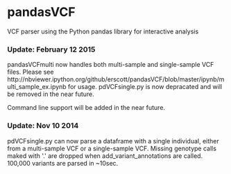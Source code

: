 pandasVCF
=========
VCF parser using the Python pandas library for interactive analysis


<h3>Update: February 12 2015</h3>
pandasVCFmulti now handles both multi-sample and single-sample VCF files. Please see http://nbviewer.ipython.org/github/erscott/pandasVCF/blob/master/ipynb/multi_sample_ex.ipynb for usage. pdVCFsingle.py is now depracated and will be removed in the near future.  

Command line support will be added in the near future. 

<h3>Update: Nov 10 2014</h3>
pdVCFsingle.py can now parse a dataframe with a single individual, either from a multi-sample VCF or a single-sample VCF.  Missing genotype calls maked with '.' are dropped when add_variant_annotations are called.  100,000 variants are parsed in ~10sec.  


